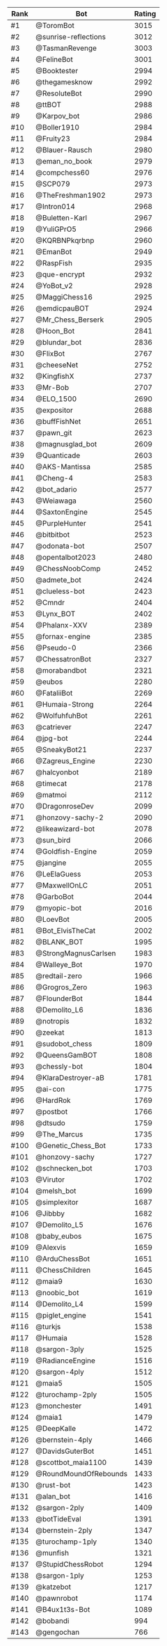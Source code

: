 Rank|Bot|Rating
---|---|---
#1|@ToromBot|3015
#2|@sunrise-reflections|3012
#3|@TasmanRevenge|3003
#4|@FelineBot|3001
#5|@Booktester|2994
#6|@thegamesknow|2992
#7|@ResoluteBot|2990
#8|@ttBOT|2988
#9|@Karpov_bot|2986
#10|@Boller1910|2984
#11|@Fruity23|2984
#12|@Blauer-Rausch|2980
#13|@eman_no_book|2979
#14|@compchess60|2976
#15|@SCP079|2973
#16|@TheFreshman1902|2973
#17|@Intron014|2968
#18|@Buletten-Karl|2967
#19|@YuliGPrO5|2966
#20|@KQRBNPkqrbnp|2960
#21|@EmanBot|2949
#22|@RaspFish|2935
#23|@que-encrypt|2932
#24|@YoBot_v2|2928
#25|@MaggiChess16|2925
#26|@emdicpauBOT|2924
#27|@Mr_Chess_Berserk|2905
#28|@Hoon_Bot|2841
#29|@blundar_bot|2836
#30|@FlixBot|2767
#31|@cheeseNet|2752
#32|@KingfishX|2737
#33|@Mr-Bob|2707
#34|@ELO_1500|2690
#35|@expositor|2688
#36|@buffFishNet|2651
#37|@pawn_git|2623
#38|@magnusglad_bot|2609
#39|@Quanticade|2603
#40|@AKS-Mantissa|2585
#41|@Cheng-4|2583
#42|@bot_adario|2577
#43|@Weiawaga|2560
#44|@SaxtonEngine|2545
#45|@PurpleHunter|2541
#46|@bitbitbot|2523
#47|@odonata-bot|2507
#48|@opentalbot2023|2480
#49|@ChessNoobComp|2452
#50|@admete_bot|2424
#51|@clueless-bot|2423
#52|@Cmndr|2404
#53|@Lynx_BOT|2402
#54|@Phalanx-XXV|2389
#55|@fornax-engine|2385
#56|@Pseudo-0|2366
#57|@ChessatronBot|2327
#58|@morabandbot|2321
#59|@eubos|2280
#60|@FataliiBot|2269
#61|@Humaia-Strong|2264
#62|@WolfuhfuhBot|2261
#63|@catriever|2247
#64|@jpg-bot|2244
#65|@SneakyBot21|2237
#66|@Zagreus_Engine|2230
#67|@halcyonbot|2189
#68|@timecat|2178
#69|@matmoi|2112
#70|@DragonroseDev|2099
#71|@honzovy-sachy-2|2090
#72|@likeawizard-bot|2078
#73|@sun_bird|2066
#74|@Goldfish-Engine|2059
#75|@jangine|2055
#76|@LeElaGuess|2053
#77|@MaxwellOnLC|2051
#78|@GarboBot|2044
#79|@myopic-bot|2016
#80|@LoevBot|2005
#81|@Bot_ElvisTheCat|2002
#82|@BLANK_BOT|1995
#83|@StrongMagnusCarlsen|1983
#84|@Walleye_Bot|1970
#85|@redtail-zero|1966
#86|@Grogros_Zero|1963
#87|@FlounderBot|1844
#88|@Demolito_L6|1836
#89|@notropis|1832
#90|@zeekat|1813
#91|@sudobot_chess|1809
#92|@QueensGamBOT|1808
#93|@chessly-bot|1804
#94|@KlaraDestroyer-aB|1781
#95|@ai-con|1775
#96|@HardRok|1769
#97|@postbot|1766
#98|@dtsudo|1759
#99|@The_Marcus|1735
#100|@Genetic_Chess_Bot|1733
#101|@honzovy-sachy|1727
#102|@schnecken_bot|1703
#103|@Virutor|1702
#104|@melsh_bot|1699
#105|@simplexitor|1687
#106|@Jibbby|1682
#107|@Demolito_L5|1676
#108|@baby_eubos|1675
#109|@Alexvis|1659
#110|@ArduChessBot|1651
#111|@ChessChildren|1645
#112|@maia9|1630
#113|@noobic_bot|1619
#114|@Demolito_L4|1599
#115|@piglet_engine|1541
#116|@turkjs|1538
#117|@Humaia|1528
#118|@sargon-3ply|1525
#119|@RadianceEngine|1516
#120|@sargon-4ply|1512
#121|@maia5|1505
#122|@turochamp-2ply|1505
#123|@monchester|1491
#124|@maia1|1479
#125|@DeepKalle|1472
#126|@bernstein-4ply|1466
#127|@DavidsGuterBot|1451
#128|@scottbot_maia1100|1439
#129|@RoundMoundOfRebounds|1433
#130|@rust-bot|1423
#131|@alan_bot|1416
#132|@sargon-2ply|1409
#133|@botTideEval|1391
#134|@bernstein-2ply|1347
#135|@turochamp-1ply|1340
#136|@munfish|1321
#137|@StupidChessRobot|1294
#138|@sargon-1ply|1253
#139|@katzebot|1217
#140|@pawnrobot|1174
#141|@B4ux1t3s-Bot|1089
#142|@bobandi|994
#143|@gengochan|766
